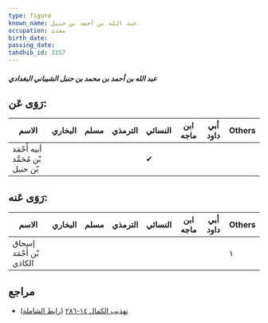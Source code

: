 ```yaml
---
type: figure
known_name: عبد الله بن أحمد بن حنبل
occupation: محدث
birth_date:
passing_date:
tahdhib_id: 3157
---
```

##### عبد الله بن أحمد بن محمد بن حنبل الشيباني البغدادي

## رَوَى عَن:
| الاسم                              | البخاري | مسلم | الترمذي | النسائي | ابن ماجه | أبي داود | Others |
| ---------------------------------- | ------- | ---- | ------- | ------- | -------- | -------- | ------ |
| أبيه أَحْمَد بْن مُحَمَّد بْن حنبل |         |      |         | ✔       |          |          |        |
## رَوَى عَنه:
| الاسم                    | البخاري | مسلم | الترمذي | النسائي | ابن ماجه | أبي داود | Others |
| ------------------------ | ------- | ---- | ------- | ------- | -------- | -------- | ------ |
| إسحاق بْن أَحْمَد الكاذي |         |      |         |         |          |          | ١      |
## مراجع
- [تهذيب الكمال ١٤-٢٨٦](obsidian://open?vault=Tahdhib-al-Kamal&file=Figures/٣١٥٧-عبد%20الله%20بن%20أحمد%20بن%20محمد%20بن%20حنبل%20الشيباني%20البغدادي) ([رابط الشاملة](https://shamela.ws/book/3722/7214))